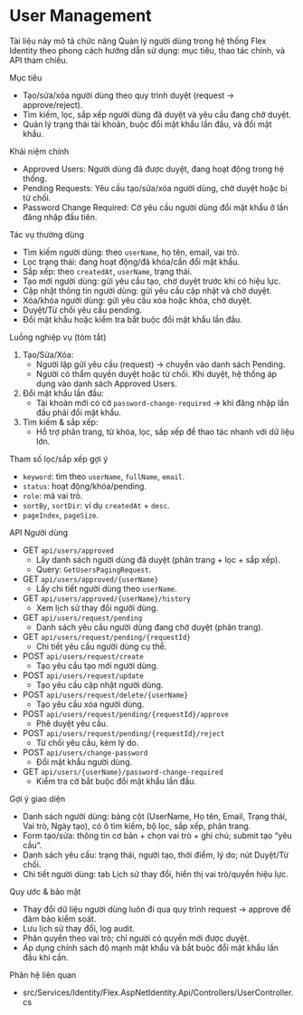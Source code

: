 ﻿User Management
===============

Tài liệu này mô tả chức năng Quản lý người dùng trong hệ thống Flex Identity theo phong cách hướng dẫn sử dụng: mục tiêu, thao tác chính, và API tham chiếu.

Mục tiêu
- Tạo/sửa/xóa người dùng theo quy trình duyệt (request → approve/reject).
- Tìm kiếm, lọc, sắp xếp người dùng đã duyệt và yêu cầu đang chờ duyệt.
- Quản lý trạng thái tài khoản, buộc đổi mật khẩu lần đầu, và đổi mật khẩu.

Khái niệm chính
- Approved Users: Người dùng đã được duyệt, đang hoạt động trong hệ thống.
- Pending Requests: Yêu cầu tạo/sửa/xóa người dùng, chờ duyệt hoặc bị từ chối.
- Password Change Required: Cờ yêu cầu người dùng đổi mật khẩu ở lần đăng nhập đầu tiên.

Tác vụ thường dùng
- Tìm kiếm người dùng: theo `userName`, họ tên, email, vai trò.
- Lọc trạng thái: đang hoạt động/đã khóa/cần đổi mật khẩu.
- Sắp xếp: theo `createdAt`, `userName`, trạng thái.
- Tạo mới người dùng: gửi yêu cầu tạo, chờ duyệt trước khi có hiệu lực.
- Cập nhật thông tin người dùng: gửi yêu cầu cập nhật và chờ duyệt.
- Xóa/khóa người dùng: gửi yêu cầu xóa hoặc khóa, chờ duyệt.
- Duyệt/Từ chối yêu cầu pending.
- Đổi mật khẩu hoặc kiểm tra bắt buộc đổi mật khẩu lần đầu.

Luồng nghiệp vụ (tóm tắt)
1) Tạo/Sửa/Xóa:
   - Người lập gửi yêu cầu (request) → chuyển vào danh sách Pending.
   - Người có thẩm quyền duyệt hoặc từ chối. Khi duyệt, hệ thống áp dụng vào danh sách Approved Users.
2) Đổi mật khẩu lần đầu:
   - Tài khoản mới có cờ `password-change-required` → khi đăng nhập lần đầu phải đổi mật khẩu.
3) Tìm kiếm & sắp xếp:
   - Hỗ trợ phân trang, từ khóa, lọc, sắp xếp để thao tác nhanh với dữ liệu lớn.

Tham số lọc/sắp xếp gợi ý
- `keyword`: tìm theo `userName`, `fullName`, `email`.
- `status`: hoạt động/khóa/pending.
- `role`: mã vai trò.
- `sortBy`, `sortDir`: ví dụ `createdAt` + `desc`.
- `pageIndex`, `pageSize`.

API Người dùng
- GET `api/users/approved`
  - Lấy danh sách người dùng đã duyệt (phân trang + lọc + sắp xếp).
  - Query: `GetUsersPagingRequest`.
- GET `api/users/approved/{userName}`
  - Lấy chi tiết người dùng theo `userName`.
- GET `api/users/approved/{userName}/history`
  - Xem lịch sử thay đổi người dùng.
- GET `api/users/request/pending`
  - Danh sách yêu cầu người dùng đang chờ duyệt (phân trang).
- GET `api/users/request/pending/{requestId}`
  - Chi tiết yêu cầu người dùng cụ thể.
- POST `api/users/request/create`
  - Tạo yêu cầu tạo mới người dùng.
- POST `api/users/request/update`
  - Tạo yêu cầu cập nhật người dùng.
- POST `api/users/request/delete/{userName}`
  - Tạo yêu cầu xóa người dùng.
- POST `api/users/request/pending/{requestId}/approve`
  - Phê duyệt yêu cầu.
- POST `api/users/request/pending/{requestId}/reject`
  - Từ chối yêu cầu, kèm lý do.
- POST `api/users/change-password`
  - Đổi mật khẩu người dùng.
- GET `api/users/{userName}/password-change-required`
  - Kiểm tra cờ bắt buộc đổi mật khẩu lần đầu.

Gợi ý giao diện
- Danh sách người dùng: bảng cột (UserName, Họ tên, Email, Trạng thái, Vai trò, Ngày tạo), có ô tìm kiếm, bộ lọc, sắp xếp, phân trang.
- Form tạo/sửa: thông tin cơ bản + chọn vai trò + ghi chú; submit tạo “yêu cầu”.
- Danh sách yêu cầu: trạng thái, người tạo, thời điểm, lý do; nút Duyệt/Từ chối.
- Chi tiết người dùng: tab Lịch sử thay đổi, hiển thị vai trò/quyền hiệu lực.

Quy ước & bảo mật
- Thay đổi dữ liệu người dùng luôn đi qua quy trình request → approve để đảm bảo kiểm soát.
- Lưu lịch sử thay đổi, log audit.
- Phân quyền theo vai trò; chỉ người có quyền mới được duyệt.
- Áp dụng chính sách độ mạnh mật khẩu và bắt buộc đổi mật khẩu lần đầu khi cần.

Phân hệ liên quan
- src/Services/Identity/Flex.AspNetIdentity.Api/Controllers/UserController.cs
